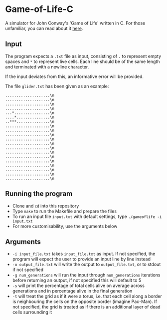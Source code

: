 # Game-of-Life-C
A simulator for John Conway's 'Game of Life' written in C.
For those unfamiliar, you can read about it [here](https://en.wikipedia.org/wiki/Conway%27s_Game_of_Life).

## Input
The program expects a `.txt` file as input, consisting of `.` to represent empty spaces and `*` to represent live cells.
Each line should be of the same length and terminated with a newline character.

If the input deviates from this, an informative error will be provided.

The file `glider.txt` has been given as an example:
```
....................\n
....................\n
....................\n
....................\n
...*................\n
....*...............\n
..***...............\n
....................\n
....................\n
....................\n
....................\n
....................\n
....................\n
....................\n
....................\n
....................\n
....................\n
....................\n
....................\n
....................\n

```

## Running the program
- Clone and `cd` into this repository
- Type `make` to run the Makefile and prepare the files
- To run an input file `input.txt` with default settings, type `./gameoflife -i input.txt`
- For more customisability, use the arguments below

## Arguments
- `-i input_file.txt` takes `input_file.txt` as input. If not specified, the program will expect the user to provide an input line by line instead
- `-o output_file.txt` will write the output to `output_file.txt`, or to stdout if not specified 
- `-g num_generations` will run the input through `num_generations` iterations before returning an output, if not specified this will default to 5
- `-s` will print the percentage of total cells alive on average across generations and in percentage alive in the final generation
- `-t` will treat the grid as if it were a torus, i.e. that each cell along a border is neighbouring the cells on the opposite border (imagine Pac-Man). If not specified, the grid is treated as if there is an additional layer of dead cells surrounding it





